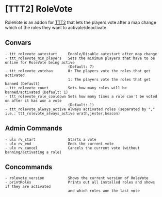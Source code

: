 # [TTT2] RoleVote

RoleVote is an addon for [TTT2](https://github.com/TTT-2/TTT2) that lets the players vote after a map change which of the roles they want to activate/deactivate.

## Convars

```
- ttt_rolevote_autostart     Enable/Disable autostart after map change
- ttt_rolevote_min_players   Sets the minimum players that have to be online for RoleVote being active
                             (Default: 7)
- ttt_rolevote_voteban       0: The players vote the roles that get activated
                             1: The players vote the roles that get banned (Default)
- ttt_rolevote_count         Sets how many roles will be banned/activated (Default: 1)
- ttt_rolevote_role_cooldown Sets how many times a role can't be voted on after it has won a vote
                             (Default: 1)
- ttt_rolevote_always_active Always activated roles (separated by "," i.e.: ttt_rolevote_always_active wrath,jester,beacon)
```

## Admin Commands

```
- ulx rv_start               Starts a vote
- ulx rv_end                 Ends the current vote
- ulx rv_cancel              Cancels the current vote (without banning/activating a role)
```

## Concommands

```
- rolevote_version           Shows the current version of RoleVote
- printRoles                 Prints out all installed roles and shows if they are activated
                             and which roles won the last vote
```
